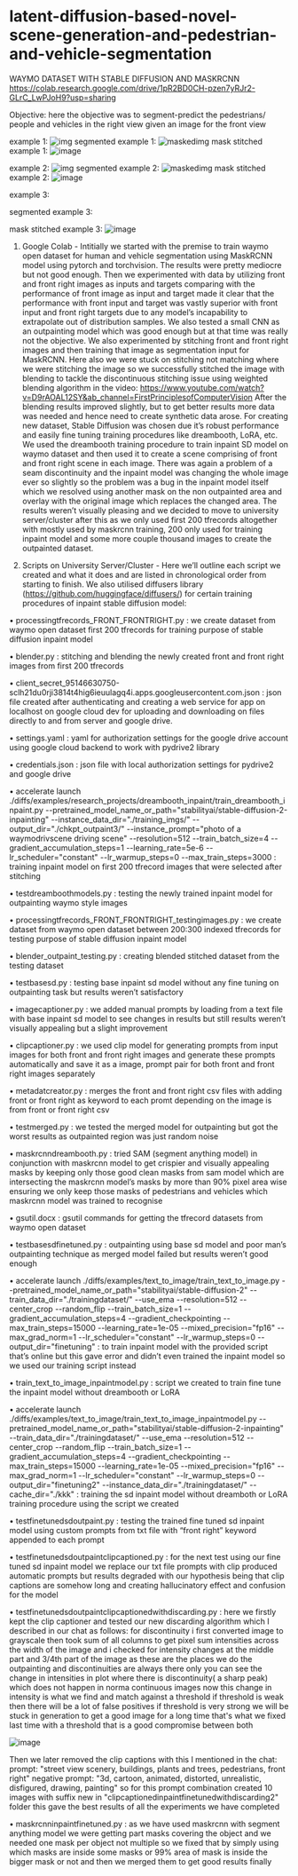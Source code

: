 # latent-diffusion-based-novel-scene-generation-and-pedestrian-and-vehicle-segmentation

WAYMO DATASET WITH STABLE DIFFUSION AND MASKRCNN
https://colab.research.google.com/drive/1pR2BD0CH-pzen7yRJr2-GLrC_LwPJoH9?usp=sharing

Objective: here the objective was to segment-predict the pedestrians/ people and vehicles in the right view given an image for the front view

example 1:
![img](https://github.com/LHWLucas/latent-diffusion-based-novel-scene-generation-and-pedestrian-and-vehicle-segmentation/assets/89898376/c79cc8a9-c37b-438c-b5e5-0e8a4f896756)
segmented example 1:
![maskedimg](https://github.com/LHWLucas/latent-diffusion-based-novel-scene-generation-and-pedestrian-and-vehicle-segmentation/assets/89898376/4d62caf3-a88b-49fa-812b-72a2395402fe)
mask stitched example 1:
![image](https://github.com/LHWLucas/latent-diffusion-based-novel-scene-generation-and-pedestrian-and-vehicle-segmentation/assets/89898376/5a514172-f2c7-45f2-92b7-3d56ca56ea58)

example 2:
![img](https://github.com/LHWLucas/latent-diffusion-based-novel-scene-generation-and-pedestrian-and-vehicle-segmentation/assets/89898376/cd64af55-50d2-4271-b55f-1a33d57ba10b)
segmented example 2:
![maskedimg](https://github.com/LHWLucas/latent-diffusion-based-novel-scene-generation-and-pedestrian-and-vehicle-segmentation/assets/89898376/c662ef0b-f7b5-4611-9848-68cb3a04726c)
mask stitched example 2:
![image](https://github.com/LHWLucas/latent-diffusion-based-novel-scene-generation-and-pedestrian-and-vehicle-segmentation/assets/89898376/0b5a1bd7-596c-43fb-af67-b08fe1c860ee)

example 3:

segmented example 3:

mask stitched example 3:
![image](https://github.com/LHWLucas/latent-diffusion-based-novel-scene-generation-and-pedestrian-and-vehicle-segmentation/assets/89898376/3e897e2d-a5dd-422d-b30b-b41d90a403c8)


1) Google Colab  - Intitially we started with the premise to train waymo open dataset for human and vehicle segmentation using MaskRCNN model using pytorch and torchvision. The results were pretty mediocre but not good enough. Then we experimented with data by utilizing front and front right images as inputs and targets comparing with the performance of front image as input and target made it clear that the performance with front input and target was vastly superior with front input and front right targets due to any model’s incapability to extrapolate out of distribution samples. We also tested a small CNN as an outpainting model which was good enough but at that time was really not the objective.
We also experimented by stitching front and front right images and then training that image as segmentation input for MaskRCNN. Here also we were stuck on stitching not matching where we were stitching the image so we successfully stitched the image with blending to tackle the discontinuous stitching issue using weighted blending algorithm in the video:  https://www.youtube.com/watch?v=D9rAOAL12SY&ab_channel=FirstPrinciplesofComputerVision 
After the blending results improved slightly, but to get better results more data was needed and hence need to create synthetic data arose. For creating new dataset, Stable Diffusion was chosen due it’s robust performance and easily fine tuning training procedures like dreambooth, LoRA, etc.
We used the dreambooth training procedure to train inpaint SD model on waymo dataset and then used it to create a scene comprising of front and front right scene in each image. There was again a problem of a seam discontinuity and the inpaint model was changing the whole image ever so slightly so the problem was a bug in the inpaint model itself which we resolved using another mask on the non outpainted area and overlay with the original image which replaces the changed area. The results weren’t visually pleasing and we decided to move to university server/cluster after this as we only used first 200 tfrecords altogether with mostly used by maskrcnn training, 200 only used for training inpaint model and some more couple thousand images to create the outpainted dataset.

2) Scripts on University Server/Cluster - Here we’ll outline each script we created and what it does and are listed in chronological order from starting to finish. We also utilised diffusers library (https://github.com/huggingface/diffusers/) for certain training procedures of inpaint stable diffusion model:
   
•	processingtfrecords_FRONT_FRONTRIGHT.py : we create dataset from waymo open dataset first 200 tfrecords for training purpose of stable diffusion inpaint model

•	blender.py : stitching and blending the newly created front and front right images from first 200 tfrecords

•	client_secret_95146630750-sclh21du0rji3814t4hig6ieuulagq4i.apps.googleusercontent.com.json : json file created after authenticating and creating a web service for app on localhost on google cloud dev for uploading and downloading on files directly to and from server and google drive.

•	settings.yaml : yaml for authorization settings for the google drive account using google cloud backend to work with pydrive2 library

•	credentials.json : json file with local authorization settings for pydrive2 and google drive

•	accelerate launch ./diffs/examples/research_projects/dreambooth_inpaint/train_dreambooth_inpaint.py  --pretrained_model_name_or_path="stabilityai/stable-diffusion-2-inpainting"   --instance_data_dir="./training_imgs/"  --output_dir="./chkpt_outpaint3/" --instance_prompt="photo of a waymodrivscene driving scene"  --resolution=512  --train_batch_size=4  --gradient_accumulation_steps=1 --learning_rate=5e-6  --lr_scheduler="constant" --lr_warmup_steps=0 --max_train_steps=3000 : training inpaint model on first 200 tfrecord images that were selected after stitching

•	testdreamboothmodels.py : testing the newly trained inpaint model for outpainting waymo style images

•	processingtfrecords_FRONT_FRONTRIGHT_testingimages.py : we create dataset from waymo open dataset between 200:300 indexed tfrecords for testing purpose of stable diffusion inpaint model

•	blender_outpaint_testing.py : creating blended stitched dataset from the testing dataset

•	testbasesd.py : testing base inpaint sd model without any fine tuning on outpainting task but results weren’t satisfactory

•	imagecaptioner.py : we added manual prompts by loading from a text file with base inpaint sd model to see changes in results but still results weren’t visually appealing but a slight improvement

•	clipcaptioner.py : we used clip model for generating prompts from input images for both front and front right images and generate these prompts automatically and save it as a image, prompt pair for both front and front right images separately

•	metadatcreator.py : merges the front and front right csv files with adding front or front right as keyword to each promt depending on the image is from front or front right csv

•	testmerged.py : we tested the merged model for outpainting but got the worst results as outpainted region was just random noise

•	maskrcnndreambooth.py : tried SAM (segment anything model) in conjunction with maskrcnn model to get crispier and visually appealing masks by keeping only those good clean masks from sam model which are intersecting the maskrcnn model’s masks by more than 90% pixel area wise ensuring we only keep those masks of pedestrians and vehicles which maskrcnn model was trained to recognise 

•	gsutil.docx : gsutil commands for getting the tfrecord datasets from waymo open dataset

•	testbasesdfinetuned.py : outpainting using base sd model and poor man’s outpainting technique as merged model failed but results weren’t good enough

•	accelerate launch ./diffs/examples/text_to_image/train_text_to_image.py --pretrained_model_name_or_path="stabilityai/stable-diffusion-2" --train_data_dir="./trainingdataset/" --use_ema --resolution=512 --center_crop --random_flip  --train_batch_size=1 --gradient_accumulation_steps=4 --gradient_checkpointing --max_train_steps=15000 --learning_rate=1e-05 --mixed_precision="fp16"  --max_grad_norm=1 --lr_scheduler="constant" --lr_warmup_steps=0  --output_dir="finetuning" : to train inpaint model with the provided script that’s online but this gave error and didn’t even trained the inpaint model so we used our training script instead

•	train_text_to_image_inpaintmodel.py : script we created to train fine tune the inpaint model without dreambooth or LoRA

•	accelerate launch ./diffs/examples/text_to_image/train_text_to_image_inpaintmodel.py --pretrained_model_name_or_path="stabilityai/stable-diffusion-2-inpainting" --train_data_dir="./trainingdataset/" --use_ema --resolution=512 --center_crop --random_flip --train_batch_size=1 --gradient_accumulation_steps=4 --gradient_checkpointing --max_train_steps=15000 --learning_rate=1e-05 --mixed_precision="fp16" --max_grad_norm=1 --lr_scheduler="constant" --lr_warmup_steps=0 --output_dir="finetuning2" --instance_data_dir="./trainingdataset/" --cache_dir="./kkk" : training the sd inpaint model without dreamboth or LoRA training procedure using the script we created

•	testfinetunedsdoutpaint.py : testing the trained fine tuned sd inpaint model using custom prompts from txt file with “front right” keyword appended to each prompt

•	testfinetunedsdoutpaintclipcaptioned.py : for the next test using our fine tuned sd inpaint model we replace our txt file prompts with clip produced automatic prompts but results degraded with our hypothesis being that clip captions are somehow long and creating hallucinatory effect and confusion for the model

•	testfinetunedsdoutpaintclipcaptionedwithdiscarding.py : here we firstly kept the clip captioner and tested our new discarding algorithm which I described in our chat as follows:
for discontinuity i first converted image to grayscale
then took sum of all columns to get pixel sum intensities across the width of the image
and i checked  for intensity changes at the middle part and 3/4th part of the image as these are the places we do the outpainting and discontinuities are always there only
you can see the change in intensities in plot where there is discontinuity( a sharp peak) which does not happen in norma continuous images
now this change in intensity is what we find and match against a threshold
if threshold is weak then there will be a lot of false positives
if threshold is very strong we will be stuck in generation to get a good image for a long time
that's what we fixed last time with a threshold that is a good compromise between both
 
 ![image](https://github.com/LHWLucas/latent-diffusion-based-novel-scene-generation-and-pedestrian-and-vehicle-segmentation/assets/89898376/fa74eed0-0778-49fc-b1f5-2b5f0b9b3828)

Then we later removed the clip captions with this I mentioned in the chat:
prompt: "street view scenery, buildings, plants and trees, pedestrians, front right"
negative prompt: "3d, cartoon, animated, distorted, unrealistic, disfigured, drawing, painting"
so for this prompt combination created 10 images with suffix new in "clipcaptionedinpaintfinetunedwithdiscarding2" folder
this gave the best results of all the experiments we have completed

•	maskrcnninpaintfinetuned.py : as we have used maskrcnn with segment anything model we were getting part masks covering the object and we needed one mask per object not multiple so we fixed that by simply using which masks are inside some masks or 99% area of mask is inside the bigger mask or not and then we merged them to get good results finally

